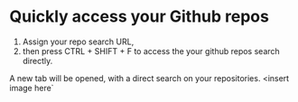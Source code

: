 # Quickly access your Github repos

1. Assign your repo search URL,
2. then press CTRL + SHIFT + F to access the your github repos search directly.

A new tab will be opened, with a direct search on your repositories.
<insert image here`
